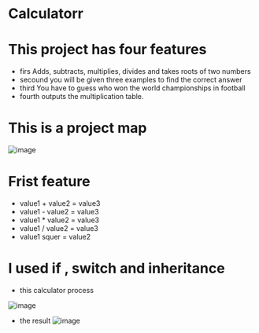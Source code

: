 # Calculatorr
# This project has four features
+ firs Adds, subtracts, multiplies, divides and takes roots of two numbers
+ secound you will be given three examples to find the correct answer
+ third You have to guess who won the world championships in football
+ fourth outputs the multiplication table.
# This is a project map

![image](https://github.com/Abdulloh8/Calculatorr/assets/124783813/dc46a6fc-ac83-4d66-b398-8c14f16c665b)


# Frist feature 
+ value1 + value2 = value3 
+ value1 - value2 = value3 
+ value1 * value2 = value3 
+ value1 / value2 = value3 
+ value1  squer = value2

# I used if , switch and inheritance 
+ this calculator process

![image](https://github.com/Abdulloh8/Calculatorr/assets/124783813/114e256f-e6d7-4e75-80a6-d7276d6fd1bc)
+ the result
![image](https://github.com/Abdulloh8/Calculatorr/assets/124783813/09fadb08-5556-4b20-971d-3803398859b9)



